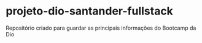 # projeto-dio-santander-fullstack
Repositório criado para guardar as principais informações do Bootcamp da Dio

